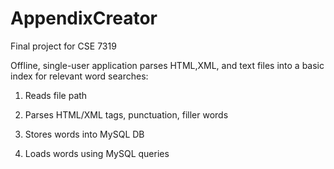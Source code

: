 # AppendixCreator
Final project for CSE 7319

Offline, single-user application parses HTML,XML, and text files into a basic index for relevant word searches:

1. Reads file path

2. Parses HTML/XML tags, punctuation, filler words

3. Stores words into MySQL DB

4. Loads words using MySQL queries
